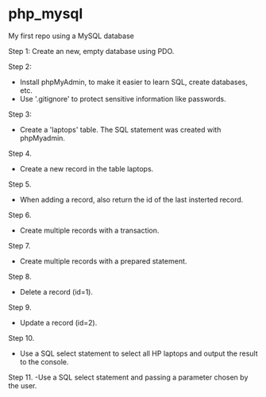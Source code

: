 # php_mysql
My first repo using a MySQL database

Step 1:
Create an new, empty database using PDO.

Step 2:
- Install phpMyAdmin, to make it easier to learn SQL, create databases, etc.
- Use '.gitignore' to protect sensitive information like passwords.

Step 3:
- Create a 'laptops' table. The SQL statement was created with phpMyadmin.

Step 4.
- Create a new record in the table laptops.

Step 5.
- When adding a record, also return the id of the last insterted record.

Step 6.
- Create multiple records with a transaction.

Step 7.
- Create multiple records with a prepared statement.

Step 8.
- Delete a record (id=1).

Step 9.
- Update a record (id=2).

Step 10.
 - Use a SQL select statement to select all HP laptops and output the result to the console.

Step 11.
 -Use a SQL select statement and passing a parameter chosen by the user.